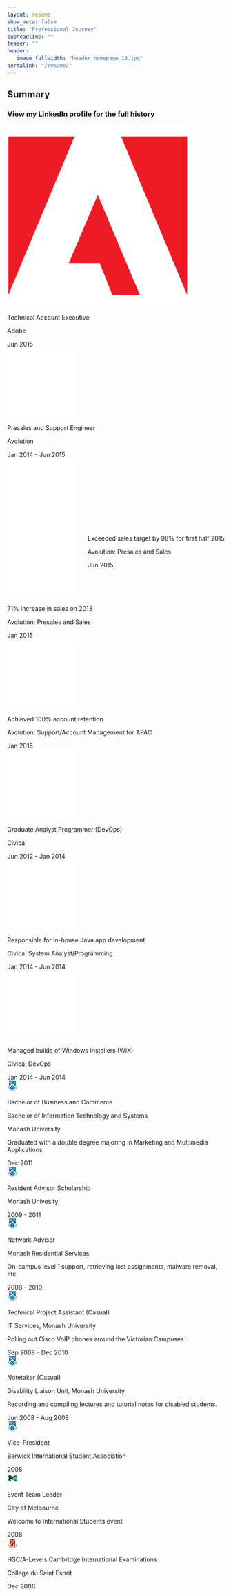 ```yaml
---
layout: resume
show_meta: false
title: "Professional Journey"
subheadline: ""
teaser: ""
header:
   image_fullwidth: "header_homepage_13.jpg"
permalink: "/resume/"
---
```

<div id="linkedinPlugIn">
<script type="IN/MemberProfile" data-id="https://www.linkedin.com/in/garrettchung" data-format="inline" data-related="false"></script>
</div>

## Summary

### View my LinkedIn profile for the full history

<section id="cd-timeline" class="cd-container">
<div class="cd-timeline-block">
	<div class="cd-timeline-img cd-adobe">
		<img src="/assets/img/cd-icon-adobe.svg" alt="adobe">
	</div> <!-- cd-timeline-img -->
	<div class="cd-timeline-content">
		<p><span class="job-title">Technical Account Executive</span></p>
		<p><span class="company">Adobe</span></p>
		<span class="cd-date">Jun 2015</span>
	</div> <!-- cd-timeline-content -->
</div> <!-- cd-timeline-block -->

<div class="cd-timeline-block">
	<div class="cd-timeline-img cd-avolution">
		<img src="/assets/img/cd-icon-avolution.svg" alt="avolution">
	</div> <!-- cd-timeline-img -->
	<div class="cd-timeline-content">
		<p><span class="job-title">Presales and Support Engineer</span></p>
		<p><span class="company">Avolution</span></p>
		<span class="cd-date">Jan 2014 - Jun 2015</span>
	</div> <!-- cd-timeline-content -->
</div> <!-- cd-timeline-block -->

<div id="right-side" class="cd-timeline-block">
	<div class="cd-timeline-img cd-avolution">
		<img src="/assets/img/cd-icon-avolution.svg" alt="avolution">
	</div> <!-- cd-timeline-img -->
	<div class="cd-timeline-content" style="float: right; ">
		<p><span class="job-title">Exceeded sales target by 98% for first half 2015</span></p>
		<p><span class="company">Avolution: Presales and Sales</span></p>
		<span class="cd-date" style="left: auto; right: 122%; text-align: right;">Jun 2015</span>
	</div> <!-- cd-timeline-content -->
</div> <!-- cd-timeline-block -->

<div id="right-side" class="cd-timeline-block">
	<div class="cd-timeline-img cd-avolution">
		<img src="/assets/img/cd-icon-avolution.svg" alt="avolution">
	</div> <!-- cd-timeline-img -->
	<div class="cd-timeline-content">
		<p><span class="job-title">71% increase in sales on 2013</span></p>
		<p><span class="company">Avolution: Presales and Sales</span></p>
		<span class="cd-date">Jan 2015</span>
	</div> <!-- cd-timeline-content -->
</div> <!-- cd-timeline-block -->

<div id="right-side" class="cd-timeline-block">
	<div class="cd-timeline-img cd-avolution">
		<img src="/assets/img/cd-icon-avolution.svg" alt="avolution">
	</div> <!-- cd-timeline-img -->
	<div class="cd-timeline-content">
		<p><span class="job-title">Achieved 100% account retention</span></p>
		<p><span class="company">Avolution: Support/Account Management for APAC</span></p>
		<span class="cd-date">Jan 2015</span>
	</div> <!-- cd-timeline-content -->
</div> <!-- cd-timeline-block -->

<div class="cd-timeline-block">
	<div class="cd-timeline-img cd-civica">
		<img src="/assets/img/cd-icon-civica.svg" alt="civica">
	</div> <!-- cd-timeline-img -->
	<div class="cd-timeline-content">
		<p><span class="job-title">Graduate Analyst Programmer (DevOps)</span></p>
		<p><span class="company">Civica</span></p>
		<span class="cd-date">Jun 2012 - Jan 2014</span>
	</div> <!-- cd-timeline-content -->
</div> <!-- cd-timeline-block -->

<div id="right-side" class="cd-timeline-block">
	<div class="cd-timeline-img cd-civica">
		<img src="/assets/img/cd-icon-civica.svg" alt="civica">
	</div> <!-- cd-timeline-img -->
	<div class="cd-timeline-content">
		<p><span class="job-title">Responsible for in-house Java app development</span></p>
		<p><span class="company">Civica: System Analyst/Programming</span></p>
		<span class="cd-date">Jan 2014 - Jun 2014</span>
	</div> <!-- cd-timeline-content -->
</div> <!-- cd-timeline-block -->

<div id="right-side" class="cd-timeline-block">
	<div class="cd-timeline-img cd-civica">
		<img src="/assets/img/cd-icon-civica.svg" alt="civica">
	</div> <!-- cd-timeline-img -->
	<div class="cd-timeline-content">
		<p><span class="job-title">Managed builds of Windows Installers (WiX)</span></p>
		<p><span class="company">Civica: DevOps</span></p>
		<span class="cd-date">Jan 2014 - Jun 2014</span>
	</div> <!-- cd-timeline-content -->
</div> <!-- cd-timeline-block -->

<div class="cd-timeline-block">
	<div class="cd-timeline-img cd-monash">
		<img src="/assets/img/cd-icon-monash.png" alt="monash">
	</div> <!-- cd-timeline-img -->
	<div class="cd-timeline-content">
		<p><span class="job-title">Bachelor of Business and Commerce</span></p>
		<p><span class="job-title">Bachelor of Information Technology and Systems</span></p>
		<p><span class="company">Monash University</span></p>
		<p>Graduated with a double degree majoring in Marketing and Multimedia Applications.</p>
		<span class="cd-date">Dec 2011</span>
	</div> <!-- cd-timeline-content -->
</div> <!-- cd-timeline-block -->

<div id="right-side" class="cd-timeline-block">
	<div class="cd-timeline-img cd-monash">
		<img src="/assets/img/cd-icon-monash.png" alt="monash">
	</div> <!-- cd-timeline-img -->
	<div class="cd-timeline-content">
		<p><span class="job-title">Resident Advisor Scholarship</span></p>
		<p><span class="company">Monash Univesity</span></p>
		<span class="cd-date">2009 - 2011</span>
	</div> <!-- cd-timeline-content -->
</div> <!-- cd-timeline-block -->

<div id="right-side" class="cd-timeline-block">
	<div class="cd-timeline-img cd-monash">
		<img src="/assets/img/cd-icon-monash.png" alt="monash">
	</div> <!-- cd-timeline-img -->
	<div class="cd-timeline-content">
		<p><span class="job-title">Network Advisor</span></p>
		<p><span class="company">Monash Residential Services</span></p>
		<p>On-campus level 1 support, retrieving lost assignments, malware removal, etc</p>
		<span class="cd-date">2008 - 2010</span>
	</div> <!-- cd-timeline-content -->
</div> <!-- cd-timeline-block -->

<div class="cd-timeline-block">
	<div class="cd-timeline-img cd-monash">
		<img src="/assets/img/cd-icon-monash.png" alt="monash">
	</div> <!-- cd-timeline-img -->
	<div class="cd-timeline-content">
		<p><span class="job-title">Technical Project Assistant (Casual)</span></p>
		<p><span class="company">IT Services, Monash University</span></p>
		<p>Rolling out Cisco VoIP phones around the Victorian Campuses.</p>
		<span class="cd-date">Sep 2008 - Dec 2010</span>
	</div> <!-- cd-timeline-content -->
</div> <!-- cd-timeline-block -->

<div class="cd-timeline-block">
	<div class="cd-timeline-img cd-monash">
		<img src="/assets/img/cd-icon-monash.png" alt="monash">
	</div> <!-- cd-timeline-img -->
	<div class="cd-timeline-content">
		<p><span class="job-title">Notetaker (Casual)</span></p>
		<p><span class="company">Disability Liaison Unit, Monash University</span></p>
		<p>Recording and compiling lectures and tutorial notes for disabled students.</p>
		<span class="cd-date">Jun 2008 - Aug 2008</span>
	</div> <!-- cd-timeline-content -->
</div> <!-- cd-timeline-block -->

<div id="right-side" class="cd-timeline-block">
	<div class="cd-timeline-img cd-monash">
		<img src="/assets/img/cd-icon-monash.png" alt="monash">
	</div> <!-- cd-timeline-img -->
	<div class="cd-timeline-content">
		<p><span class="job-title">Vice-President</span></p>
		<p><span class="company">Berwick International Student Association</span></p>
		<span class="cd-date">2008</span>
	</div> <!-- cd-timeline-content -->
</div> <!-- cd-timeline-block -->

<div id="right-side" class="cd-timeline-block">
	<div class="cd-timeline-img cd-melbourne">
		<img src="/assets/img/cd-icon-melbourne.png" alt="melbourne">
	</div> <!-- cd-timeline-img -->
	<div class="cd-timeline-content">
		<p><span class="job-title">Event Team Leader</span></p>
		<p><span class="company">City of Melbourne</span></p>
		<p>Welcome to International Students event</p>
		<span class="cd-date">2008</span>
	</div> <!-- cd-timeline-content -->
</div> <!-- cd-timeline-block -->

<div class="cd-timeline-block">
	<div class="cd-timeline-img cd-cse">
		<img src="/assets/img/cd-icon-cse.png" alt="cse">
	</div> <!-- cd-timeline-img -->
	<div class="cd-timeline-content">
		<p><span class="job-title">HSC/A-Levels Cambridge International Examinations</span></p>
		<p><span class="company">College du Saint Esprit</span></p>
		<span class="cd-date">Dec 2006</span>
	</div> <!-- cd-timeline-content -->
</div> <!-- cd-timeline-block -->	
</section>	

<script src="http://ajax.googleapis.com/ajax/libs/jquery/1.11.0/jquery.min.js"></script>
<script src="{{ site.url }}/assets/js/main.js"></script> <!-- Resource jQuery -->
<script src="//platform.linkedin.com/in.js" type="text/javascript"></script>
